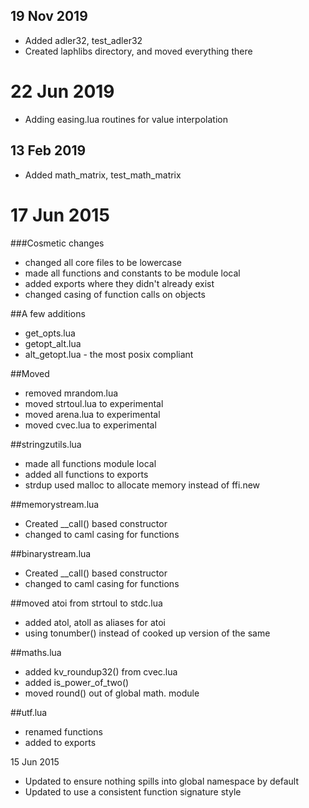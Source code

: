 
19 Nov 2019
-----------
* Added adler32, test_adler32
* Created laphlibs directory, and moved everything there
    
22 Jun 2019
===========
* Adding easing.lua routines for value interpolation

13 Feb 2019
-----------
* Added math_matrix, test_math_matrix




17 Jun 2015
===========
###Cosmetic changes
* changed all core files to be lowercase
* made all functions and constants to be module local
* added exports where they didn't already exist
* changed casing of function calls on objects

##A few additions
* get_opts.lua
* getopt_alt.lua
* alt_getopt.lua - the most posix compliant

##Moved
* removed mrandom.lua
* moved strtoul.lua to experimental
* moved arena.lua to experimental
* moved cvec.lua to experimental

##stringzutils.lua 
* made all functions module local
* added all functions to exports
* strdup used malloc to allocate memory instead of ffi.new


##memorystream.lua
* Created __call() based constructor
* changed to caml casing for functions

##binarystream.lua
* Created __call() based constructor
* changed to caml casing for functions

##moved atoi from strtoul to stdc.lua
* added atol, atoll as aliases for atoi
* using tonumber() instead of cooked up version of the same

##maths.lua
* added kv_roundup32() from cvec.lua
* added is_power_of_two()
* moved round() out of global math. module

##utf.lua
* renamed functions
* added to exports

15 Jun 2015
* Updated to ensure nothing spills into global namespace by default
* Updated to use a consistent function signature style